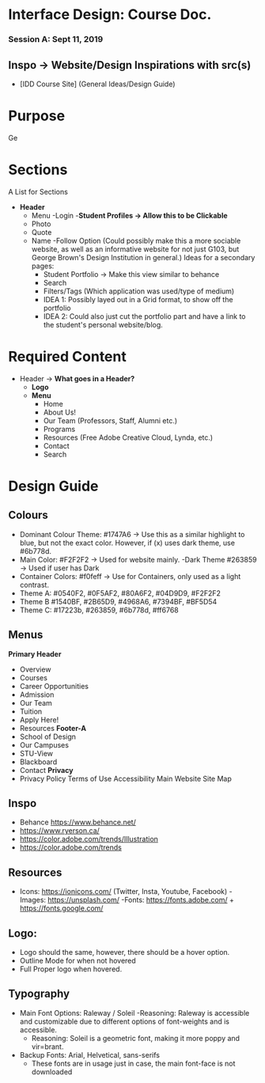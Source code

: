 # Interface Design: Course Doc.

### Session A: Sept 11, 2019
## Inspo -> Website/Design Inspirations with src(s)
- [IDD Course Site] (General Ideas/Design Guide)
# Purpose
Ge
# Sections
A List for Sections 
- **Header**
  - Menu
  -Login
-**Student Profiles -> Allow this to be Clickable**
  - Photo 
  - Quote 
  - Name
  -Follow Option (Could possibly make this a more sociable website, as well as an informative website for not just G103, but George Brown's Design Institution in general.)
       Ideas for a secondary pages:
     - Student Portfolio -> Make this view similar to behance
     - Search 
     - Filters/Tags (Which application was used/type of medium)
     - IDEA 1: Possibly layed out in a Grid format, to show off the portfolio
     - IDEA 2: Could also just cut the portfolio part and have a link to the student's personal website/blog.
# Required Content 
- Header -> **What goes in a Header?**
    - **Logo** 
    - **Menu** 
      - Home
      - About Us!
      - Our Team (Professors, Staff, Alumni etc.)
      - Programs
      - Resources (Free Adobe Creative Cloud, Lynda, etc.)
      - Contact
      - Search 
# Design Guide    
## Colours
  - Dominant Colour Theme: #1747A6 -> Use this as a similar highlight to blue, but not the exact color. However, if (x) uses dark theme, use #6b778d.
  - Main Color: #F2F2F2 -> Used for website mainly.
  -Dark Theme #263859 -> Used if user has Dark 
  - Container Colors: #f0feff -> Use for Containers, only used as a light contrast. 
  - Theme A: #0540F2, #0F5AF2, #80A6F2, #04D9D9, #F2F2F2
  - Theme B #1540BF, #2B65D9, #4968A6, #7394BF, #BF5D54
  - Theme C: #17223b, #263859, #6b778d, #ff6768


## Menus
**Primary Header**
- Overview
- Courses
- Career Opportunities
- Admission
- Our Team
- Tuition
- Apply Here!
- Resources
**Footer-A**
- School of Design
- Our Campuses
- STU-View
- Blackboard
- Contact
**Privacy**
- Privacy Policy
Terms of Use
Accessibility
Main Website
Site Map
## Inspo
- Behance https://www.behance.net/
- https://www.ryerson.ca/
- https://color.adobe.com/trends/Illustration
- https://color.adobe.com/trends
## Resources
 - Icons: https://ionicons.com/ (Twitter, Insta, Youtube, Facebook)
 -Images: https://unsplash.com/
 -Fonts: https://fonts.adobe.com/ + https://fonts.google.com/

  
## Logo:
- Logo should the same, however, there should be a hover option.
- Outline Mode for when not hovered
- Full Proper logo when hovered. 

## Typography
- Main Font Options: Raleway / Soleil
    -Reasoning: Raleway is accessible and customizable due to different options of font-weights and is accessible.
    - Reasoning: Soleil is a geometric font, making it more poppy and vir=brant. 
- Backup Fonts: Arial, Helvetical, sans-serifs 
    - These fonts are in usage just in case, the main font-face is not downloaded

